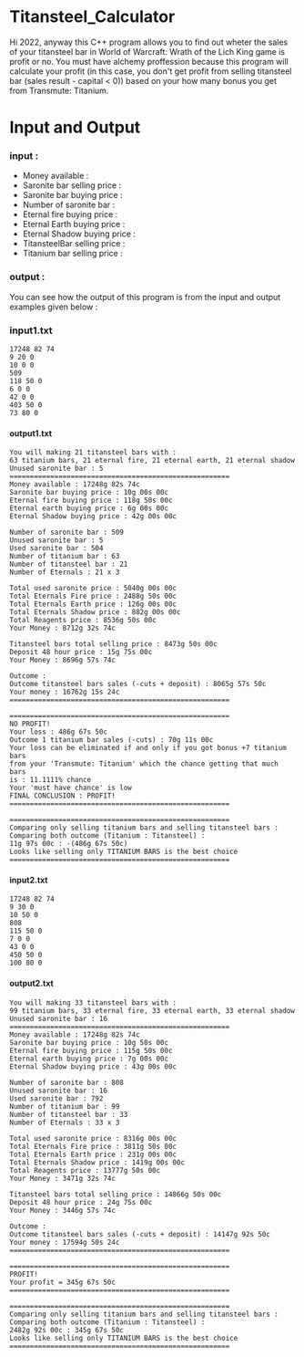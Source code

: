 # Titansteel_Calculator
Hi 2022, anyway this C++ program allows you to find out wheter the sales of your titansteel bar in World of Warcraft: Wrath of the Lich King game is profit or no.
You must have alchemy proffession because this program will calculate your profit (in this case, you don't get profit from selling titansteel bar (sales result - capital  < 0)) based on your how many bonus you get from Transmute: Titanium.



# Input and Output
### input :
- Money available :
- Saronite bar selling price :
- Saronite bar buying price :
- Number of saronite bar :
- Eternal fire buying price :
- Eternal Earth buying price :
- Eternal Shadow buying price :
- TitansteelBar selling price :
- Titanium bar selling price :
### output : 
You can see how the output of this program is from the input and output examples given below :

### input1.txt
```
17248 82 74
9 20 0
10 0 0
509
118 50 0
6 0 0
42 0 0
403 50 0
73 80 0
```
#### output1.txt
```
You will making 21 titansteel bars with :
63 titanium bars, 21 eternal fire, 21 eternal earth, 21 eternal shadow
Unused saronite bar : 5
======================================================
Money available : 17248g 82s 74c
Saronite bar buying price : 10g 00s 00c
Eternal fire buying price : 118g 50s 00c
Eternal earth buying price : 6g 00s 00c
Eternal Shadow buying price : 42g 00s 00c

Number of saronite bar : 509
Unused saronite bar : 5
Used saronite bar : 504
Number of titanium bar : 63
Number of titansteel bar : 21
Number of Eternals : 21 x 3

Total used saronite price : 5040g 00s 00c
Total Eternals Fire price : 2488g 50s 00c
Total Eternals Earth price : 126g 00s 00c
Total Eternals Shadow price : 882g 00s 00c
Total Reagents price : 8536g 50s 00c
Your Money : 8712g 32s 74c

Titansteel bars total selling price : 8473g 50s 00c
Deposit 48 hour price : 15g 75s 00c
Your Money : 8696g 57s 74c

Outcome : 
Outcome titansteel bars sales (-cuts + deposit) : 8065g 57s 50c
Your money : 16762g 15s 24c
======================================================

======================================================
NO PROFIT!
Your loss : 486g 67s 50c
Outcome 1 titanium bar sales (-cuts) : 70g 11s 00c
Your loss can be eliminated if and only if you got bonus +7 titanium bars
from your 'Transmute: Titanium' which the chance getting that much bars
is : 11.1111% chance
Your 'must have chance' is low
FINAL CONCLUSION : PROFIT!
======================================================

======================================================
Comparing only selling titanium bars and selling titansteel bars : 
Comparing both outcome (Titanium : Titansteel) : 
11g 97s 00c : -(486g 67s 50c)
Looks like selling only TITANIUM BARS is the best choice
======================================================
```

#### input2.txt
```
17248 82 74
9 30 0
10 50 0
808
115 50 0
7 0 0
43 0 0
450 50 0
100 80 0
```
#### output2.txt
```
You will making 33 titansteel bars with :
99 titanium bars, 33 eternal fire, 33 eternal earth, 33 eternal shadow
Unused saronite bar : 16
======================================================
Money available : 17248g 82s 74c
Saronite bar buying price : 10g 50s 00c
Eternal fire buying price : 115g 50s 00c
Eternal earth buying price : 7g 00s 00c
Eternal Shadow buying price : 43g 00s 00c

Number of saronite bar : 808
Unused saronite bar : 16
Used saronite bar : 792
Number of titanium bar : 99
Number of titansteel bar : 33
Number of Eternals : 33 x 3

Total used saronite price : 8316g 00s 00c
Total Eternals Fire price : 3811g 50s 00c
Total Eternals Earth price : 231g 00s 00c
Total Eternals Shadow price : 1419g 00s 00c
Total Reagents price : 13777g 50s 00c
Your Money : 3471g 32s 74c

Titansteel bars total selling price : 14866g 50s 00c
Deposit 48 hour price : 24g 75s 00c
Your Money : 3446g 57s 74c

Outcome : 
Outcome titansteel bars sales (-cuts + deposit) : 14147g 92s 50c
Your money : 17594g 50s 24c
======================================================

======================================================
PROFIT!
Your profit = 345g 67s 50c
======================================================

======================================================
Comparing only selling titanium bars and selling titansteel bars : 
Comparing both outcome (Titanium : Titansteel) : 
2482g 92s 00c : 345g 67s 50c
Looks like selling only TITANIUM BARS is the best choice
======================================================
```
